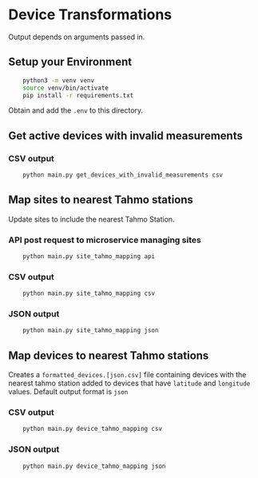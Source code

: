 # Device Transformations
Output depends on arguments passed in.
## Setup your Environment
```bash
    python3 -m venv venv
    source venv/bin/activate
    pip install -r requirements.txt
```
Obtain and add the `.env` to this directory.
## Get active devices with invalid measurements
### CSV output
```bash
    python main.py get_devices_with_invalid_measurements csv
```
## Map sites to nearest Tahmo stations
Update sites to include the nearest Tahmo Station. 
### API post request to microservice managing sites
```bash
    python main.py site_tahmo_mapping api
```
### CSV output
```bash
    python main.py site_tahmo_mapping csv
```
### JSON output
```bash
    python main.py site_tahmo_mapping json
```
## Map devices to nearest Tahmo stations
Creates a `formatted_devices.[json.csv]` file containing devices with the nearest tahmo station added to devices that have `latitude` and `longitude` values. Default output format is `json`
### CSV output
```bash
    python main.py device_tahmo_mapping csv
```
### JSON output
```bash
    python main.py device_tahmo_mapping json
```